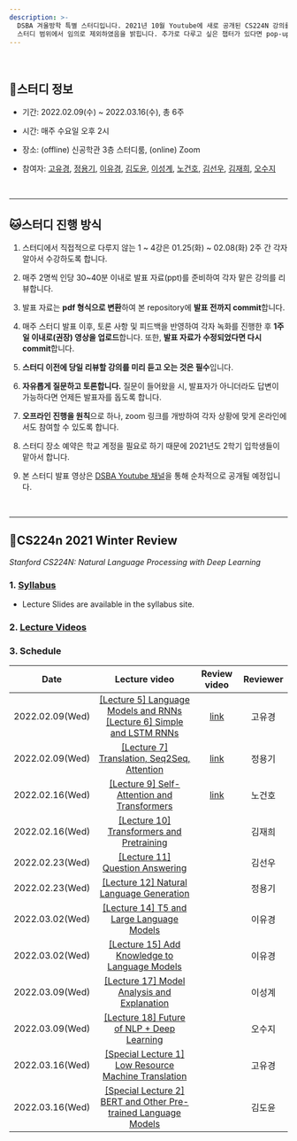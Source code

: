 ```yaml
---
description: >-
  DSBA 겨울방학 특별 스터디입니다. 2021년 10월 Youtube에 새로 공개된 CS224N 강의를 리뷰합니다. 비정형데이터분석 수강 전 nlp를 빠르게 훑고자 기획되었으며, 기획 의도에 따라 몇몇 강의는
  스터디 범위에서 임의로 제외하였음을 밝힙니다. 추가로 다루고 싶은 챕터가 있다면 pop-up 형식으로 따로 진행해주시면 되겠습니다. 스터디 진행 정보는 아래와 같습니다.
---
```



<br/>


## 🦁스터디 정보

- 기간: 2022.02.09(수) ~ 2022.03.16(수), 총 6주

- 시간: 매주 수요일 오후 2시

- 장소: (offline) 신공학관 3층 스터디룸, (online) Zoom

- 참여자: [고유경](https://github.com/yookyungkho), [정용기](https://github.com/animilux), [이유경](https://github.com/yukyunglee), [김도윤](https://github.com/doyooni303), [이성계](https://github.com/Leeseonggye), [노건호](https://github.com/Backbone451), [김선우](https://github.com/SunwooKimstar), [김재희](https://github.com/KimJaehee0725), [오수지](https://github.com/ohsuz)


<br/>


---


## 🐱스터디 진행 방식

1. 스터디에서 직접적으로 다루지 않는 1 ~ 4강은 01.25(화) ~ 02.08(화) 2주 간 각자 알아서 수강하도록 합니다.

2. 매주 2명씩 인당 30~40분 이내로 발표 자료(ppt)를 준비하여 각자 맡은 강의를 리뷰합니다.

3. 발표 자료는 **pdf 형식으로 변환**하여 본 repository에 **발표 전까지 commit**합니다.

4. 매주 스터디 발표 이후, 토론 사항 및 피드백을 반영하여 각자 녹화를 진행한 후 **1주일 이내로(권장) 영상을 업로드**합니다. 또한, **발표 자료가 수정되었다면 다시 commit**합니다.

5. **스터디 이전에 당일 리뷰할 강의를 미리 듣고 오는 것은 필수**입니다.

6. **자유롭게 질문하고 토론합니다.** 질문이 들어왔을 시, 발표자가 아니더라도 답변이 가능하다면 언제든 발표자를 돕도록 합니다.

7. **오프라인 진행을 원칙**으로 하나, zoom 링크를 개방하여 각자 상황에 맞게 온라인에서도 참여할 수 있도록 합니다.

8. 스터디 장소 예약은 학교 계정을 필요로 하기 때문에 2021년도 2학기 입학생들이 맡아서 합니다.

9. 본 스터디 발표 영상은 [DSBA Youtube 채널](https://www.youtube.com/playlist?list=PLetSlH8YjIfVk0G_lQfVCCOJ4M_iMZCJQ)을 통해 순차적으로 공개될 예정입니다.


<br/>


---


## 🐯CS224n 2021 Winter Review

_Stanford CS224N: Natural Language Processing with Deep Learning_

### 1. [Syllabus](https://web.stanford.edu/class/archive/cs/cs224n/cs224n.1214/)

- Lecture Slides are available in the syllabus site.

### 2. [Lecture Videos](https://www.youtube.com/playlist?list=PLoROMvodv4rOSH4v6133s9LFPRHjEmbmJ)

### 3. Schedule


| Date | Lecture video | Review video | Reviewer |
| :---: | :---: | :---: | :---: |
| 2022.02.09(Wed) | [\[Lecture 5\] Language Models and RNNs](https://www.youtube.com/watch?v=PLryWeHPcBs&list=PLoROMvodv4rOSH4v6133s9LFPRHjEmbmJ&index=5)<br/>[\[Lecture 6\] Simple and LSTM RNNs](https://www.youtube.com/watch?v=0LixFSa7yts&list=PLoROMvodv4rOSH4v6133s9LFPRHjEmbmJ&index=7) | [link](https://www.youtube.com/watch?v=RM4SR430boI&list=PLetSlH8YjIfVk0G_lQfVCCOJ4M_iMZCJQ&index=1) | 고유경 |
| 2022.02.09(Wed) | [\[Lecture 7\] Translation, Seq2Seq, Attention](https://www.youtube.com/watch?v=wzfWHP6SXxY&list=PLoROMvodv4rOSH4v6133s9LFPRHjEmbmJ&index=7) | [link](https://www.youtube.com/watch?v=gyTm_s3-Ofo&list=PLetSlH8YjIfVk0G_lQfVCCOJ4M_iMZCJQ&index=2) | 정용기 |
| 2022.02.16(Wed) | [\[Lecture 9\] Self- Attention and Transformers](https://www.youtube.com/watch?v=ptuGllU5SQQ&list=PLoROMvodv4rOSH4v6133s9LFPRHjEmbmJ&index=9) | [link](https://youtu.be/h5-WaqU03qg) | 노건호 |
| 2022.02.16(Wed) | [\[Lecture 10\] Transformers and Pretraining](https://www.youtube.com/watch?v=j9AcEI98C0o&list=PLoROMvodv4rOSH4v6133s9LFPRHjEmbmJ&index=10) |  | 김재희 |
| 2022.02.23(Wed) | [\[Lecture 11\] Question Answering](https://www.youtube.com/watch?v=NcqfHa0_YmU&list=PLoROMvodv4rOSH4v6133s9LFPRHjEmbmJ&index=12) |  | 김선우 |
| 2022.02.23(Wed) | [\[Lecture 12\] Natural Language Generation](https://www.youtube.com/watch?v=1uMo8olr5ng&list=PLoROMvodv4rOSH4v6133s9LFPRHjEmbmJ&index=12) |  | 정용기 |
| 2022.03.02(Wed) | [\[Lecture 14\] T5 and Large Language Models](https://www.youtube.com/watch?v=iHWkLvoSpTg&list=PLoROMvodv4rOSH4v6133s9LFPRHjEmbmJ&index=14) |  | 이유경 |
| 2022.03.02(Wed) | [\[Lecture 15\] Add Knowledge to Language Models](https://www.youtube.com/watch?v=y68RJVfGoto&list=PLoROMvodv4rOSH4v6133s9LFPRHjEmbmJ&index=15) |  | 이유경 |
| 2022.03.09(Wed) | [\[Lecture 17\] Model Analysis and Explanation](https://www.youtube.com/watch?v=f_qmSSBWV_E&list=PLoROMvodv4rOSH4v6133s9LFPRHjEmbmJ&index=17) |  | 이성계 |
| 2022.03.09(Wed) | [\[Lecture 18\] Future of NLP + Deep Learning](https://www.youtube.com/watch?v=2t7Q9WVUaf8&list=PLoROMvodv4rOSH4v6133s9LFPRHjEmbmJ&index=18) |  | 오수지 |
| 2022.03.16(Wed) | [\[Special Lecture 1\] Low Resource Machine Translation](https://www.youtube.com/watch?v=mp95Z5yM92c&list=PLoROMvodv4rOSH4v6133s9LFPRHjEmbmJ&index=19) |  | 고유경 |
| 2022.03.16(Wed) | [\[Special Lecture 2\] BERT and Other Pre-trained Language Models](https://www.youtube.com/watch?v=knTc-NQSjKA&list=PLoROMvodv4rOSH4v6133s9LFPRHjEmbmJ&index=20) |  | 김도윤 |
